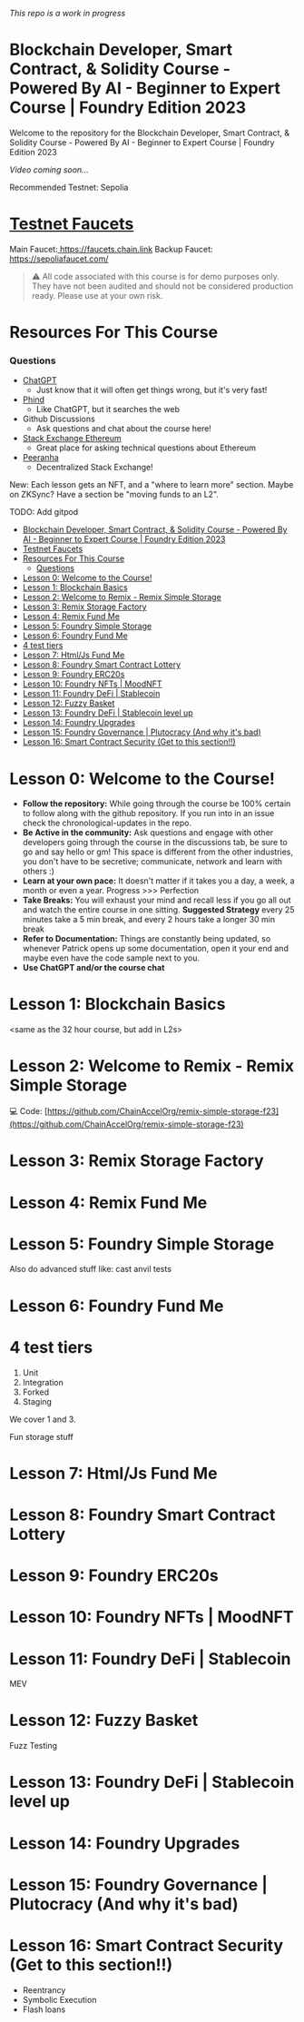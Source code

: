 *This repo is a work in progress*

# Blockchain Developer, Smart Contract, & Solidity Course - Powered By AI - Beginner to Expert Course | Foundry Edition 2023

Welcome to the repository for the Blockchain Developer, Smart Contract, & Solidity Course - Powered By AI - Beginner to Expert Course | Foundry Edition 2023

*Video coming soon...*

Recommended Testnet: Sepolia

# [Testnet Faucets](https://faucets.chain.link)
Main Faucet:<a href="https://faucets.chain.link" target="_blank"> https://faucets.chain.link</a>
Backup Faucet:<a href="https://sepoliafaucet.com/" target="_blank"> https://sepoliafaucet.com/</a>

> ⚠️ All code associated with this course is for demo purposes only. They have not been audited and should not be considered production ready. Please use at your own risk. 

# Resources For This Course

### Questions

- [ChatGPT](https://chat.openai.com/)
    - Just know that it will often get things wrong, but it's very fast!
- [Phind](https://www.phind.com/)
    - Like ChatGPT, but it searches the web
- Github Discussions 
    -   Ask questions and chat about the course here!
-   [Stack Exchange Ethereum](https://ethereum.stackexchange.com/)
    -   Great place for asking technical questions about Ethereum
-   [Peeranha](https://peeranha.io/)
    -   Decentralized Stack Exchange!


New: Each lesson gets an NFT, and a "where to learn more" section. Maybe on ZKSync? Have a section be "moving funds to an L2". 

TODO: Add gitpod

- [Blockchain Developer, Smart Contract, \& Solidity Course - Powered By AI - Beginner to Expert Course | Foundry Edition 2023](#blockchain-developer-smart-contract--solidity-course---powered-by-ai---beginner-to-expert-course--foundry-edition-2023)
- [Testnet Faucets](#testnet-faucets)
- [Resources For This Course](#resources-for-this-course)
    - [Questions](#questions)
- [Lesson 0: Welcome to the Course!](#lesson-0-welcome-to-the-course)
- [Lesson 1: Blockchain Basics](#lesson-1-blockchain-basics)
- [Lesson 2: Welcome to Remix - Remix Simple Storage](#lesson-2-welcome-to-remix---remix-simple-storage)
- [Lesson 3: Remix Storage Factory](#lesson-3-remix-storage-factory)
- [Lesson 4: Remix Fund Me](#lesson-4-remix-fund-me)
- [Lesson 5: Foundry Simple Storage](#lesson-5-foundry-simple-storage)
- [Lesson 6: Foundry Fund Me](#lesson-6-foundry-fund-me)
- [4 test tiers](#4-test-tiers)
- [Lesson 7: Html/Js Fund Me](#lesson-7-htmljs-fund-me)
- [Lesson 8: Foundry Smart Contract Lottery](#lesson-8-foundry-smart-contract-lottery)
- [Lesson 9: Foundry ERC20s](#lesson-9-foundry-erc20s)
- [Lesson 10: Foundry NFTs | MoodNFT](#lesson-10-foundry-nfts--moodnft)
- [Lesson 11: Foundry DeFi | Stablecoin](#lesson-11-foundry-defi--stablecoin)
- [Lesson 12: Fuzzy Basket](#lesson-12-fuzzy-basket)
- [Lesson 13: Foundry DeFi | Stablecoin level up](#lesson-13-foundry-defi--stablecoin-level-up)
- [Lesson 14: Foundry Upgrades](#lesson-14-foundry-upgrades)
- [Lesson 15: Foundry Governance | Plutocracy (And why it's bad)](#lesson-15-foundry-governance--plutocracy-and-why-its-bad)
- [Lesson 16: Smart Contract Security (Get to this section!!)](#lesson-16-smart-contract-security-get-to-this-section)


# Lesson 0: Welcome to the Course!
- **Follow the repository:** While going through the course be 100% certain to follow along with the github repository. If you run into in an issue check the chronological-updates in the repo.
- **Be Active in the community:** Ask questions and engage with other developers going through the course in the discussions tab, be sure to go and say hello or gm! This space is different from the other industries, you don't have to be secretive; communicate, network and learn with others :)
- **Learn at your own pace:** It doesn't matter if it takes you a day, a week, a month or even a year. Progress >>> Perfection
- **Take Breaks:** You will exhaust your mind and recall less if you go all out and watch the entire course in one sitting. 
  **Suggested Strategy** every 25 minutes take a 5 min break, and every 2 hours take a longer 30 min break
- **Refer to Documentation:** Things are constantly being updated, so whenever Patrick opens up some documentation, open it your end and maybe even have the code sample next to you.
- **Use ChatGPT and/or the course chat**

# Lesson 1: Blockchain Basics
<same as the 32 hour course, but add in L2s>
<Add PoS>
<add optimistic vs zk L2>
<talk about side chain>

# Lesson 2: Welcome to Remix - Remix Simple Storage

💻 Code: [https://github.com/ChainAccelOrg/remix-simple-storage-f23](https://github.com/ChainAccelOrg/remix-simple-storage-f23)

# Lesson 3: Remix Storage Factory

# Lesson 4: Remix Fund Me

# Lesson 5: Foundry Simple Storage

Also do advanced stuff like:
cast
anvil
tests

# Lesson 6: Foundry Fund Me

# 4 test tiers

1. Unit
2. Integration
3. Forked
4. Staging

We cover 1 and 3. 

Fun storage stuff

# Lesson 7: Html/Js Fund Me

# Lesson 8: Foundry Smart Contract Lottery

# Lesson 9: Foundry ERC20s

# Lesson 10: Foundry NFTs | MoodNFT

# Lesson 11: Foundry DeFi | Stablecoin

MEV

# Lesson 12: Fuzzy Basket

Fuzz Testing

# Lesson 13: Foundry DeFi | Stablecoin level up

# Lesson 14: Foundry Upgrades

# Lesson 15: Foundry Governance | Plutocracy (And why it's bad)

# Lesson 16: Smart Contract Security (Get to this section!!)
- Reentrancy
- Symbolic Execution
- Flash loans
